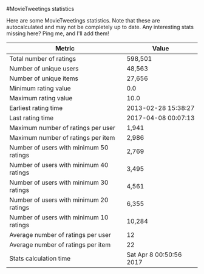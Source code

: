 #MovieTweetings statistics

Here are some MovieTweetings statistics. Note that these are autocalculated and may not be completely up to date. Any interesting stats missing here? Ping me, and I'll add them!

Metric | Value
--- | ---
Total number of ratings                 | 598,501
Number of unique users                  | 48,563
Number of unique items                  | 27,656
Minimum rating value                    | 0.0
Maximum rating value                    | 10.0
Earliest rating time                    | 2013-02-28 15:38:27
Last rating time                        | 2017-04-08 00:07:13
Maximum number of ratings per user      | 1,941
Maximum number of ratings per item      | 2,986
Number of users with minimum 50 ratings | 2,769
Number of users with minimum 40 ratings | 3,495
Number of users with minimum 30 ratings | 4,561
Number of users with minimum 20 ratings | 6,355
Number of users with minimum 10 ratings | 10,284
Average number of ratings per user      | 12
Average number of ratings per item      | 22
Stats calculation time                  | Sat Apr  8 00:50:56 2017

